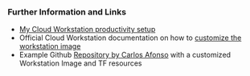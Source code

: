 
### Further Information and Links
* [My Cloud Workstation productivity setup](https://medium.com/google-cloud/my-cloud-workstation-productivity-setup-c11ab5f35c0d)
* Official Cloud Workstation documentation on how to [customize the workstation image](https://cloud.google.com/workstations/docs/customize-container-images)
* Example Github [Repository by Carlos Afonso](https://github.com/carlosafonso/cloud-workstations-custom-image) with a customized Workstation Image and TF resources